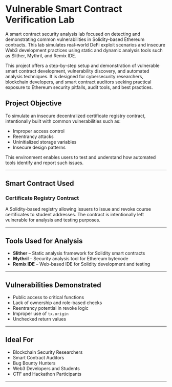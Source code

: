 # Vulnerable Smart Contract Verification Lab

A smart contract security analysis lab focused on detecting and demonstrating common vulnerabilities in Solidity-based Ethereum contracts. This lab simulates real-world DeFi exploit scenarios and insecure Web3 development practices using static and dynamic analysis tools such as Slither, Mythril, and Remix IDE.

This project offers a step-by-step setup and demonstration of vulnerable smart contract development, vulnerability discovery, and automated analysis techniques. It is designed for cybersecurity researchers, blockchain developers, and smart contract auditors seeking practical exposure to Ethereum security pitfalls, audit tools, and best practices.



## Project Objective

To simulate an insecure decentralized certificate registry contract, intentionally built with common vulnerabilities such as:
- Improper access control
- Reentrancy attacks
- Uninitialized storage variables
- Insecure design patterns

This environment enables users to test and understand how automated tools identify and report such issues.

---

## Smart Contract Used

### Certificate Registry Contract
A Solidity-based registry allowing issuers to issue and revoke course certificates to student addresses. The contract is intentionally left vulnerable for analysis and testing purposes.

---

## Tools Used for Analysis

- **Slither** – Static analysis framework for Solidity smart contracts
- **Mythril** – Security analysis tool for Ethereum bytecode
- **Remix IDE** – Web-based IDE for Solidity development and testing

---

## Vulnerabilities Demonstrated

- Public access to critical functions
- Lack of ownership and role-based checks
- Reentrancy potential in revoke logic
- Improper use of `tx.origin`
- Unchecked return values

---

## Ideal For

- Blockchain Security Researchers
- Smart Contract Auditors
- Bug Bounty Hunters
- Web3 Developers and Students
- CTF and Hackathon Participants

---
